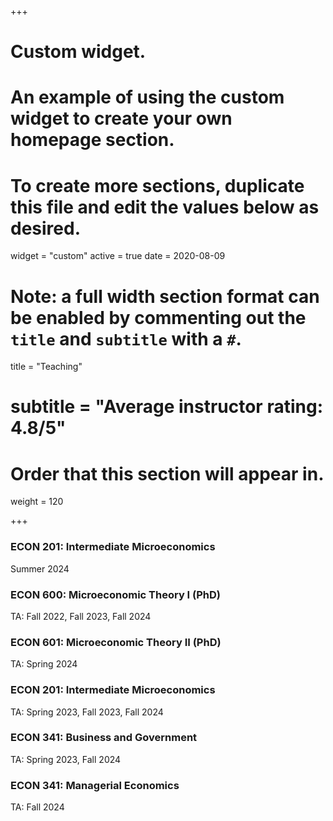 +++
# Custom widget.
# An example of using the custom widget to create your own homepage section.
# To create more sections, duplicate this file and edit the values below as desired.
widget = "custom"
active = true
date = 2020-08-09

# Note: a full width section format can be enabled by commenting out the `title` and `subtitle` with a `#`.
title = "Teaching"
# subtitle = "Average instructor rating: 4.8/5"

# Order that this section will appear in.
weight = 120

+++

### ECON 201: Intermediate Microeconomics 
Summer 2024

### ECON 600: Microeconomic Theory I (PhD)
TA: Fall 2022, Fall 2023, Fall 2024

### ECON 601: Microeconomic Theory II (PhD)
TA: Spring 2024

### ECON 201: Intermediate Microeconomics
TA: Spring 2023, Fall 2023, Fall 2024 

### ECON 341: Business and Government 
TA: Spring 2023, Fall 2024

### ECON 341: Managerial Economics 
TA: Fall 2024
